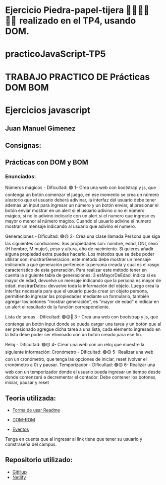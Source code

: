 # Ejercicio Piedra-papel-tijera 👊🏻 ✋🏻 ✌🏻  realizado en el TP4, usando DOM.
# practicoJavaScript-TP5
# TRABAJO PRACTICO DE Prácticas DOM BOM
# Ejercicios javascript

## Juan Manuel Gimenez

## Consignas:
##  Prácticas con DOM y BOM
### Enunciados:

Números mágicos - Dificultad: 🟢
1- Crea una web con bootstrap y js, que contenga un botón comenzar el juego, en
ese momento se crea un número aleatorio que el usuario deberá adivinar, la
interfaz del usuario debe tener además un input para ingresar un número y un
botón enviar, al presionar el botón enviar mostrar en un alert si el usuario adivino
o no el número mágico, si no lo adivino indicarle con un alert si el numero que
ingreso es mayor o menor al número mágico.
Cuando el usuario adivine el numero mostrar un mensaje indicando al usuario que
adivino el numero.


Generaciones - Dificultad: 🟢🟡
2- Crea una clase llamada Persona que siga las siguientes condiciones:
Sus propiedades son: nombre, edad, DNI, sexo (H hombre, M mujer), peso y altura,
año de nacimiento. Si quieres añadir alguna propiedad extra puedes hacerlo.
Los métodos que se debe poder utilizar son:
mostrarGeneracion: este método debe mostrar un mensaje indicando a qué
generación pertenece la persona creada y cual es el rasgo característico de esta
generación.
Para realizar este método tener en cuenta la siguiente tabla de generaciones:
3
esMayorDeEdad: indica si es mayor de edad, devuelve un mensaje indicando que la
persona es mayor de edad.
mostrarDatos: devuelve toda la información del objeto.
Luego crea la interfaz necesaria para que el usuario pueda crear un objeto
persona, permitiendo ingresar las propiedades mediante un formulario, también
agregar los botones “mostrar generación”, es “mayor de edad” e indicar en un alert
el resultado de la función correspondiente.


Lista de tareas - Dificultad: 🟢🟡🔴
3 - Crea una web con bootstrap y js, que contenga un botón input donde se pueda
cargar una tarea y un botón que al ser presionado agregue dicha tarea a una lista,
cada elemento ingresado en la lista debe poder ser eliminado con un botón creado
para ese fin.


Reloj - Dificultad: 🟢🟡
4- Crear una web con un reloj que muestre la siguiente información:
Cronómetro - Dificultad: 🟢🟡
5- Realizar una web con un cronómetro, que tenga las opciones de iniciar, reset
(volver el cronómetro a 0) y pausar.
Temporizador - Dificultad: 🟢🟡
6- Realizar una web con un temporizador donde el usuario pueda ingresar un
tiempo desde donde comenzará a decrementar el contador. Debe contener los
botones, iniciar, pausar y reset


## Teoria utilizada: 
- [Forma de usar Readme](https://gist.github.com/earias08/082a432a819eae5dbb8f1a9f878f14c1)

- [DOM-ROM](https://campus.rollingcodeschool.com/mod/url/view.php?id=21702)

- [Eventos](https://campus.rollingcodeschool.com/mod/url/view.php?id=21703)

Tenga en cuenta que al ingresar al link tiene que tener su usuario y constraseña del campus.

## Repositorio utilizado: 
- [GitHup](https://github.com/juanmakorn/tp5ejercicio4.git)
- [Netlify](https://wonderful-speculoos-309a3e.netlify.app/)
